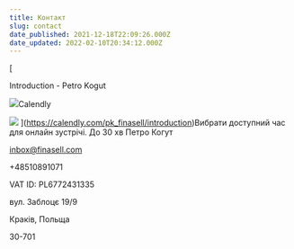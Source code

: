 ```yaml
---
title: Контакт
slug: contact
date_published: 2021-12-18T22:09:26.000Z
date_updated: 2022-02-10T20:34:12.000Z
---
```


[

Introduction - Petro Kogut

![](https://assets.calendly.com/assets/touch-icon-ipad-retina-260067382323ed52661bd79f4fa22edee49175d0d5b1cfc96cdc28eabbea159a.png)Calendly

![](https://assets.calendly.com/assets/ogimage-580d3a8621e91e703045f669f2ecaaa830761eeede7e142c135cee0a0b475faf.png?source&#x3D;opengraph)
](https://calendly.com/pk_finasell/introduction)Вибрати доступний час для онлайн зустрічі. До 30 хв
Петро Когут

inbox@finasell.com

+48510891071

VAT ID: PL6772431335

вул. Заблоцє 19/9

Краків, Польща

30-701
